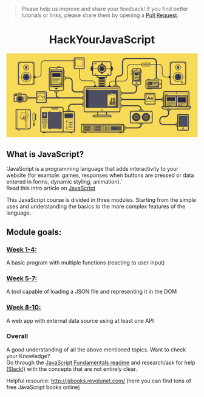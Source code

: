 > Please help us improve and share your feedback! If you find better tutorials or links, please share them by opening a [Pull Request](https://github.com/HackYourFuture-CPH/JavaScript/pulls).   
> 

<h1 align='center'>
 HackYourJavaScript
</h1>   

<p align='center'>
<img src='JS.gif' width='600px'>  
</p>   

## What is JavaScript?   
'JavaScript is a programming language that adds interactivity to your website (for example: games, responses when buttons are pressed or data entered in forms, dynamic styling, animation).'   
Read this intro article on [JavaScript](https://developer.mozilla.org/en-US/docs/Learn/Getting_started_with_the_web/JavaScript_basics)

This JavaScript course is divided in three modules. Starting from the simple uses and understanding the basics to the more complex features of the language. 

## Module goals:

### [Week 1-4:](/javaScript1)   
A basic program with multiple functions (reacting to user input)

### [Week 5-7:](/javaScript2)
A tool capable of loading a JSON file and representing it in the DOM

### [Week 8-10:](/javaScript3)
A web app with external data source using at least one API

### Overall
A good understanding of all the above mentioned topics. Want to check your Knowledge?    
Go through the [JavaScript Fundamentals readme](/fundamentals) and research/ask for help [(Slack!)](https://hackyourfuture-cph.slack.com) with the concepts that are not entirely clear.

Helpful resource: http://jsbooks.revolunet.com/ (here you can find tons of free JavaScript books online)

